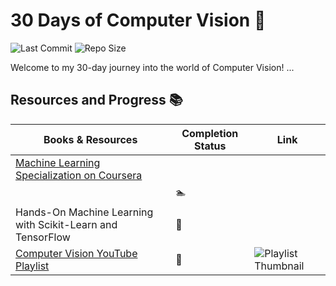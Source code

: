 # 30 Days of Computer Vision 🚀

![Last Commit](https://img.shields.io/github/last-commit/Ni2thin/30DaysOfComputerVision)
![Repo Size](https://img.shields.io/github/repo-size/Ni2thin/30DaysOfComputerVision)

Welcome to my 30-day journey into the world of Computer Vision! ...

## Resources and Progress 📚

| Books & Resources                                   | Completion Status | Link |
|-----------------------------------------------------|-------------------|------|
| [Machine Learning Specialization on Coursera](https://www.coursera.org/specializations/machine-learning-introduction)
         | 🏊               |      |
| Hands-On Machine Learning with Scikit-Learn and TensorFlow | 📖              |      |
| [Computer Vision YouTube Playlist](https://www.youtube.com/watch?v=HiTw5KFw7ic&list=PLb49csYFtO2HAdNGChGzohFJGnJnXBOqd) | 🎥               | ![Playlist Thumbnail](https://img.youtube.com/vi/HiTw5KFw7ic/hqdefault.jpg) |

